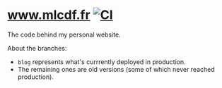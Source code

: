 # www.mlcdf.fr [![CI](https://github.com/mlcdf/www/actions/workflows/ci.yml/badge.svg?branch=blog)](https://github.com/mlcdf/www/actions/workflows/ci.yml)
The code behind my personal website.

About the branches:

- `blog` represents what's currrently deployed in production.
- The remaining ones are old versions (some of which never reached production).
